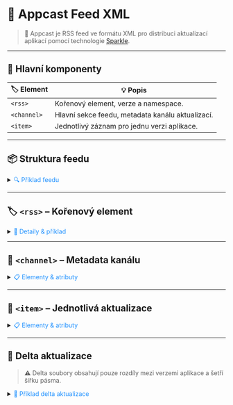 ﻿# 📰 Appcast Feed XML

> 🚀 Appcast je RSS feed ve formátu XML pro distribuci aktualizací aplikací pomocí technologie [Sparkle](https://sparkle-project.org/).

---

## 🧩 Hlavní komponenty

| 🏷️ Element     | 💡 Popis                                                         |
|----------------|------------------------------------------------------------------|
| `<rss>`        | Kořenový element, verze a namespace.                             |
| `<channel>`    | Hlavní sekce feedu, metadata kanálu aktualizací.                 |
| `<item>`       | Jednotlivý záznam pro jednu verzi aplikace.                      |

---

## 📦 Struktura feedu

<details>
<summary><span style="color:#1E90FF;">🔍 Příklad feedu</span></summary>

```xml
<?xml version="1.0" encoding="utf-8"?>
<rss version="2.0" xmlns:sparkle="http://www.andymatuschak.org/xml-namespaces/sparkle">
  <channel>
    <title>Aktualizace pro MyApp</title>
    <link>https://example.com/updates.xml</link>
    <description>Aktualizace pro aplikaci MyApp</description>
    <pubDate>Thu, 18 Jan 2025 10:00:00 +0000</pubDate>
    <language>cs-cz</language>
    <item>
      <title>Verze 1.0</title>
      <link>https://example.com/release/1.0</link>
      <description>První verze aplikace MyApp.</description>
      <pubDate>Fri, 17 Jan 2025 10:00:00 +0000</pubDate>
      <enclosure
        url="https://example.com/files/MyApp-1.0.zip"
        sparkle:version="1.0"
        length="102400"
        type="application/octet-stream"/>
    </item>
  </channel>
</rss>
```
</details>

---

## 🏷️ `<rss>` – Kořenový element

<details>
<summary><span style="color:#1E90FF;">📖 Detaily & příklad</span></summary>

| ⚙️ Atribut         | 💡 Popis                                                                 |
|--------------------|--------------------------------------------------------------------------|
| `version`          | Verze RSS specifikace, obvykle `2.0`.                                   |
| `xmlns:sparkle`    | Namespace pro Sparkle, např. `http://www.andymatuschak.org/xml-namespaces/sparkle`. |

```xml
<rss version="2.0" xmlns:sparkle="http://www.andymatuschak.org/xml-namespaces/sparkle">
  <!-- ... -->
</rss>
```
</details>

---

## 📡 `<channel>` – Metadata kanálu

<details>
<summary><span style="color:#1E90FF;">📋 Elementy & atributy</span></summary>

| 🏷️ Element           | 💡 Popis                                      | ⚙️ Atributy / Vnořené elementy         |
|----------------------|-----------------------------------------------|----------------------------------------|
| `<title>`            | Název kanálu                                  | —                                      |
| `<link>`             | URL adresa feedu                              | —                                      |
| `<description>`      | Stručný popis kanálu                          | —                                      |
| `<language>`         | Jazyk feedu                                   | —                                      |
| `<copyright>`        | Informace o autorských právech                | —                                      |
| `<managingEditor>`   | Email správce kanálu                          | —                                      |
| `<webMaster>`        | Email webového správce                        | —                                      |
| `<pubDate>`          | Datum vydání kanálu                           | —                                      |
| `<lastBuildDate>`    | Datum poslední aktualizace                    | —                                      |
| `<category>`         | Kategorie kanálu                              | —                                      |
| `<generator>`        | Software použitý k vytvoření kanálu           | —                                      |
| `<docs>`             | URL adresa specifikace RSS                    | —                                      |
| `<cloud>`            | Specifikace pro cloudové služby               | domain, port, path, registerProcedure, protocol |
| `<ttl>`              | Čas cache v minutách                          | —                                      |
| `<image>`            | Logo/obrázek kanálu                           | url, title, link                       |
| `<textInput>`        | Formulář pro zadávání textu                   | title, description, name, link          |
| `<skipHours>`        | Hodiny bez aktualizací                        | hour                                   |
| `<skipDays>`         | Dny bez aktualizací                           | day                                    |

</details>

---

## 📝 `<item>` – Jednotlivá aktualizace

<details>
<summary><span style="color:#1E90FF;">📋 Elementy & atributy</span></summary>

| 🏷️ Element           | 💡 Popis                                      | ⚙️ Atributy / Vnořené elementy         |
|----------------------|-----------------------------------------------|----------------------------------------|
| `<title>`            | Název položky                                 | —                                      |
| `<link>`             | URL adresa položky                            | —                                      |
| `<description>`      | Stručný popis položky                         | —                                      |
| `<author>`           | Email autora                                  | —                                      |
| `<category>`         | Kategorie položky                             | —                                      |
| `<comments>`         | URL komentářů                                 | —                                      |
| `<enclosure>`        | Mediální objekt (instalační balíček)          | url, length, type, sparkle:version     |
| `<guid>`             | Jedinečný identifikátor položky               | —                                      |
| `<pubDate>`          | Datum publikace                               | —                                      |
| `<source>`           | RSS kanál původu                              | —                                      |
| `<sparkle:tags>`     | Sparkle tagy (kritická aktualizace, min/max OS, poznámky k vydání) | vnořené elementy                       |

</details>

---

## 🧩 Delta aktualizace

> ⚠️ Delta soubory obsahují pouze rozdíly mezi verzemi aplikace a šetří šířku pásma.

<details>
<summary><span style="color:#1E90FF;">🧪 Příklad delta aktualizace</span></summary>

```xml
<item>
  <title>Verze 3.0</title>
  <description>Delta aktualizace pro přechod z verze 2.0.</description>
  <pubDate>Wed, 23 Jan 2025 10:00:00 +0000</pubDate>
  <enclosure
    url="https://example.com/files/MyApp-3.0.zip"
    sparkle:version="3.0"
    length="512000"
    type="application/octet-stream"/>
  <sparkle:deltas>
    <enclosure url="https://example.com/files/3.0_from_2.0.patch"
               sparkle:version="3.0"
               sparkle:deltaFrom="2.0"
               length="51200"
               type="application/octet-stream"/>
    <enclosure url="https://example.com/files/3.0_from_2.1.patch"
               sparkle:version="3.0"
               sparkle:deltaFrom="2.1"
               length="51200"
               type="application/octet-stream"/>
  </sparkle:deltas>
</item>
```
</details>